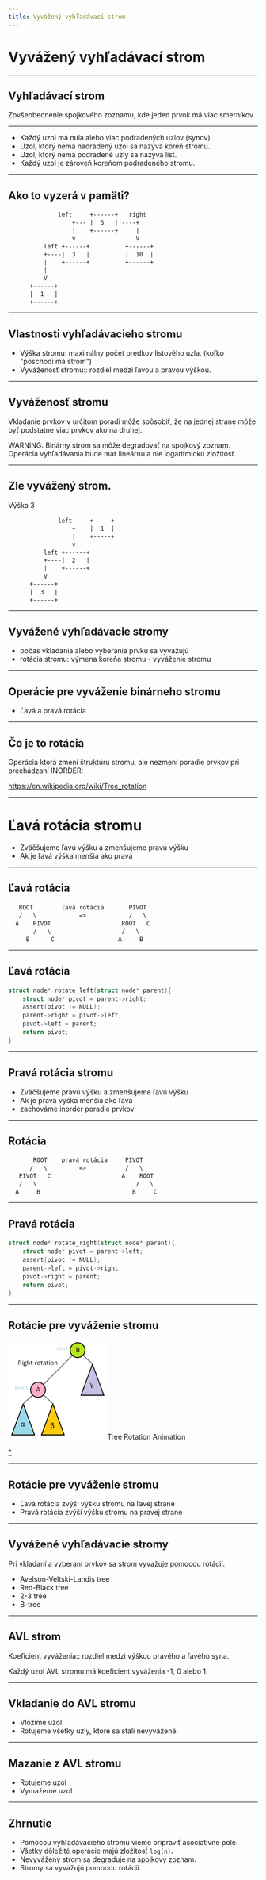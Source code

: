 ```yaml
---
title: Vyvážený vyhľadávací strom
---
```

# Vyvážený vyhľadávací strom

---
## Vyhľadávací strom

Zovšeobecnenie spojkového zoznamu, kde jeden prvok má viac smerníkov.

---
- Každý uzol má nula alebo viac podradených uzlov (synov).
- Uzol, ktorý nemá nadradený uzol sa nazýva koreň stromu.
- Uzol, ktorý nemá podradené uzly sa nazýva list.
- Každý uzol je zároveň koreňom podradeného stromu.


---
## Ako to vyzerá v pamäti?


                  left     +------+   right
                      +--- |  5   | ----+
                      |    +------+     |
                      v                 V
              left +------+          +------+
              +----|  3   |          |  10  |
              |    +------+          +------+
              |
              V
          +------+
          |  1   |
          +------+

---
## Vlastnosti vyhľadávacieho stromu

- Výška stromu: maximálny počet predkov listového uzla. (koľko "poschodí má strom")
- Vyváženosť stromu:: rozdiel medzi ľavou a pravou výškou.

---
## Vyváženosť stromu

Vkladanie prvkov v určitom poradí môže spôsobiť,
že na jednej strane môže byť podstatne viac prvkov ako na druhej.

WARNING: Binárny strom sa môže degradovať na spojkový zoznam. Operácia vyhľadávania bude mať lineárnu a nie logaritmickú zložitosť.

---
## Zle vyvážený strom.

Výška 3

                  left     +-----+
                      +--- |  1  |
                      |    +-----+
                      v
              left +------+
              +----|  2   |
              |    +------+
              V
          +------+
          |  3   |
          +------+

---
## Vyvážené vyhľadávacie stromy

- počas vkladania alebo vyberania prvku sa vyvažujú
- rotácia stromu: výmena koreňa stromu - vyváženie stromu

---
## Operácie pre vyváženie binárneho stromu

- Ľavá a pravá rotácia

---
## Čo je to rotácia

Operácia ktorá zmení štruktúru stromu, ale nezmení poradie prvkov pri prechádzaní INORDER:

https://en.wikipedia.org/wiki/Tree_rotation

---
# Ľavá rotácia stromu

- Zväčšujeme ľavú výšku a zmenšujeme pravú výšku
- Ak je ľavá výška menšia ako pravá

---
## Ľavá rotácia


       ROOT        ľavá rotácia       PIVOT
       /   \            =>            /   \
      A    PIVOT                    ROOT   C
           /   \                    /   \
         B      C                  A     B


---
## Ľavá rotácia

```c
struct node* rotate_left(struct node* parent){
    struct node* pivot = parent->right;
    assert(pivot != NULL);
    parent->right = pivot->left;
    pivot->left = parent;
    return pivot;
}
```

---
## Pravá rotácia stromu

- Zväčšujeme pravú výšku a zmenšujeme ľavú výšku
- Ak je pravá výška menšia ako ľavá
- zachováme inorder poradie prvkov

---
## Rotácia


           ROOT    pravá rotácia     PIVOT
          /   \         =>           /   \
       PIVOT   C                    A    ROOT   
       /   \                            /   \
      A     B                          B     C


---
## Pravá rotácia

```c
struct node* rotate_right(struct node* parent){
    struct node* pivot = parent->left;
    assert(pivot != NULL);
    parent->left = pivot->right;
    pivot->right = parent;
    return pivot;
}
```

---
## Rotácie pre vyváženie stromu

<img src="./Tree_rotation_animation_250x250.gif" width="200">Tree Rotation Animation</img>

[*](https://en.wikipedia.org/wiki/Tree_rotation)

---
## Rotácie pre vyváženie stromu

- Ľavá rotácia zvýši výšku stromu na ľavej strane
- Pravá rotácia zvýši výšku stromu na pravej strane

---
## Vyvážené vyhľadávacie stromy

Pri vkladaní a vyberaní prvkov sa strom vyvažuje pomocou rotácií.

- Avelson-Veltski-Landis tree
- Red-Black tree
- 2-3 tree
- B-tree

---
## AVL strom

Koeficient vyváženia:: rozdiel medzi výškou pravého a ľavého syna.

Každý uzol AVL stromu má koeficient vyváženia -1, 0 alebo 1.

---
## Vkladanie do AVL stromu

- Vložíme uzol.
- Rotujeme všetky uzly, ktoré sa stali nevyvážené.

---
## Mazanie z AVL stromu

- Rotujeme uzol
- Vymažeme uzol

---
## Zhrnutie

- Pomocou vyhľadávacieho stromu vieme pripraviť asociatívne pole.
- Všetky dôležité operácie majú zložitosť `log(n)`.
- Nevyvážený strom sa degraduje na spojkový zoznam.
- Stromy sa vyvažujú pomocou rotácií.

